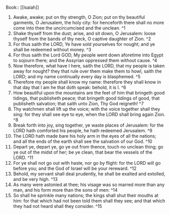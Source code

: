  Book:: [[Isaiah]]
 1. Awake, awake; put on thy strength, O Zion; put on thy beautiful garments, O Jerusalem, the holy city: for henceforth there shall no more come into thee the uncircumcised and the unclean. ^1
 2. Shake thyself from the dust; arise, and sit down, O Jerusalem: loose thyself from the bands of thy neck, O captive daughter of Zion. ^2
 3. For thus saith the LORD, Ye have sold yourselves for nought; and ye shall be redeemed without money. ^3
 4. For thus saith the Lord GOD, My people went down aforetime into Egypt to sojourn there; and the Assyrian oppressed them without cause. ^4
 5. Now therefore, what have I here, saith the LORD, that my people is taken away for nought? they that rule over them make them to howl, saith the LORD; and my name continually every day is blasphemed. ^5
 6. Therefore my people shall know my name: therefore they shall know in that day that I am he that doth speak: behold, it is I. ^6
 7. How beautiful upon the mountains are the feet of him that bringeth good tidings, that publisheth peace; that bringeth good tidings of good, that publisheth salvation; that saith unto Zion, Thy God reigneth! ^7
 8. Thy watchmen shall lift up the voice; with the voice together shall they sing: for they shall see eye to eye, when the LORD shall bring again Zion. ^8
 9. Break forth into joy, sing together, ye waste places of Jerusalem: for the LORD hath comforted his people, he hath redeemed Jerusalem. ^9
 10. The LORD hath made bare his holy arm in the eyes of all the nations; and all the ends of the earth shall see the salvation of our God. ^10
 11. Depart ye, depart ye, go ye out from thence, touch no unclean thing; go ye out of the midst of her; be ye clean, that bear the vessels of the LORD. ^11
 12. For ye shall not go out with haste, nor go by flight: for the LORD will go before you; and the God of Israel will be your rereward. ^12
 13. Behold, my servant shall deal prudently, he shall be exalted and extolled, and be very high. ^13
 14. As many were astonied at thee; his visage was so marred more than any man, and his form more than the sons of men: ^14
 15. So shall he sprinkle many nations; the kings shall shut their mouths at him: for that which had not been told them shall they see; and that which they had not heard shall they consider. ^15
